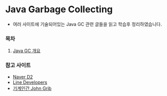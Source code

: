 # Java Garbage Collecting
* 여러 사이트에 기술되어있는 Java GC 관련 글들을 읽고 학습후 정리하였습니다.

### 목차
1. [Java GC 개요](https://github.com/JisooOh94/study/blob/master/ETC/Java%20GC/Java%20GC%20%EA%B0%9C%EC%9A%94.md)

### 참고 사이트
* [Naver D2](https://d2.naver.com/helloworld/1329)
* [Line Developers](https://engineering.linecorp.com/ko/blog/go-gc/)
* [기계인간 John Grib](https://johngrib.github.io/wiki/jvm-memory/)